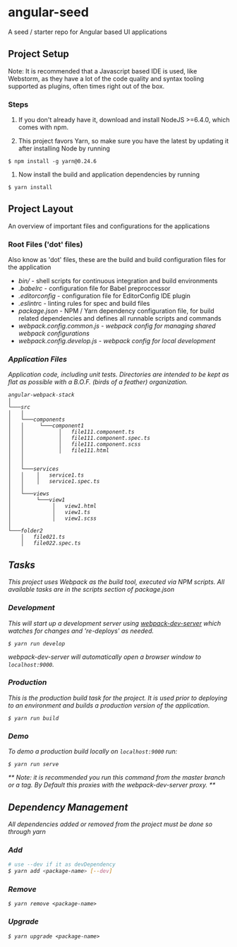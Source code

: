 # angular-seed
A seed / starter repo for Angular based UI applications

## Project Setup
Note: It is recommended that a Javascript based IDE is used, like Webstorm, as they have a lot of the code quality and syntax tooling supported as plugins, often times right out of the box.

### Steps

1. If you don't already have it, download and install NodeJS >=6.4.0, which comes with npm.

1. This project favors Yarn, so make sure you have the latest by updating
it after installing Node by running

  ```
  $ npm install -g yarn@0.24.6
  ```

1. Now install the build and application dependencies by running

  ```
  $ yarn install
  ```

## Project Layout

An overview of important files and configurations for the applications

### Root Files ('dot' files)

Also know as 'dot' files, these are the build and build configuration files for the application

 * <i>bin/</i> - shell scripts for continuous integration and build environments
 * <i>.babelrc</i> - configuration file for Babel preproccessor
 * <i>.editorconfig</i> - configuration file for EditorConfig IDE plugin
 * <i>.eslintr</i>c - linting rules for spec and build files
 * <i>package.json</i> - NPM / Yarn dependency configuration file, for
 build related dependencies and defines all runnable scripts and commands
 * <i>webpack.config.common.js<i/> - webpack config for managing shared webpack configurations
 * <i>webpack.config.develop.js<i/> - webpack config for local development

### Application Files

 Application code, including unit tests. Directories are intended to be
 kept as flat as possible with a B.O.F. (birds of a feather) organization.

```
angular-webpack-stack
│
└───src
│   │
│   └───components
│   │     └───component1
│   │           │   file111.component.ts
│   │           │   file111.component.spec.ts
│   │           │   file111.component.scss
│   │           │   file111.html
│   │
│   │
│   └───services
│   │    │   service1.ts
│   │    │   service1.spec.ts
│   │
│   └───views
│        └───view1
│             │   view1.html
│             │   view1.ts
│             │   view1.scss
│
└───folder2
    │   file021.ts
    │   file022.spec.ts
```

## Tasks
This project uses Webpack as the build tool, executed via NPM scripts.
All available tasks are in the scripts section of package.json

### Development
This will start up a development server using
[webpack-dev-server](https://github.com/webpack/webpack-dev-server)
which watches for changes and 're-deploys' as needed.
```
$ yarn run develop
```

webpack-dev-server will automatically open a browser window to ```localhost:9000```.

### Production
This is the production build task for the project. It is used prior to
deploying to an environment and builds a production version of the application.

```
$ yarn run build
```

### Demo
To demo a production build locally on ```localhost:9000``` run:
```
$ yarn run serve
```
** Note: it is recommended you run this command from the master branch
or a tag. By Default this proxies with the webpack-dev-server proxy. **

## Dependency Management
All dependencies added or removed from the project must be done so through yarn

### Add
```bash
# use --dev if it as devDependency
$ yarn add <package-name> [--dev]
```

### Remove
```
$ yarn remove <package-name>
```

### Upgrade
```
$ yarn upgrade <package-name>
```